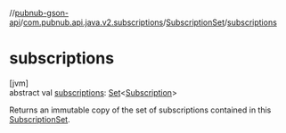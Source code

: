 //[pubnub-gson-api](../../../index.md)/[com.pubnub.api.java.v2.subscriptions](../index.md)/[SubscriptionSet](index.md)/[subscriptions](subscriptions.md)

# subscriptions

[jvm]\
abstract val [subscriptions](subscriptions.md): [Set](https://kotlinlang.org/api/latest/jvm/stdlib/kotlin-stdlib/kotlin.collections/-set/index.html)&lt;[Subscription](../-subscription/index.md)&gt;

Returns an immutable copy of the set of subscriptions contained in this [SubscriptionSet](index.md).
